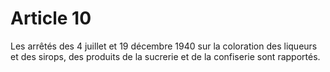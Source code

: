 # Article 10

Les arrêtés des 4 juillet et 19 décembre 1940 sur la coloration des liqueurs et des sirops, des produits de la sucrerie et de la confiserie sont rapportés.
